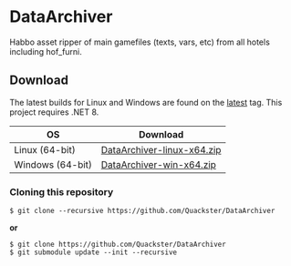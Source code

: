 # DataArchiver

Habbo asset ripper of main gamefiles (texts, vars, etc) from all hotels including hof_furni.

## Download

The latest builds for Linux and Windows are found on the [latest](https://github.com/Quackster/DataArchiver/releases/tag/latest) tag. This project requires .NET 8.

| OS | Download |
|---|---|
| Linux (64-bit) | [DataArchiver-linux-x64.zip](https://github.com/Quackster/DataArchiver/releases/download/latest/DataArchiver-linux-x64.zip) |
| Windows (64-bit) | [DataArchiver-win-x64.zip](https://github.com/Quackster/DataArchiver/releases/download/latest/DataArchiver-win-x64.zip) |

### Cloning this repository

```
$ git clone --recursive https://github.com/Quackster/DataArchiver
```

**or**

```
$ git clone https://github.com/Quackster/DataArchiver
$ git submodule update --init --recursive

